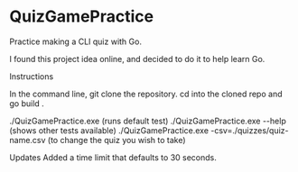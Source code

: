 # QuizGamePractice
Practice making a CLI quiz with Go.

I found this project idea online, and decided to do it to help learn Go. 

Instructions

In the command line, git clone the repository.
cd into the cloned repo and go build .

./QuizGamePractice.exe (runs default test)
./QuizGamePractice.exe --help (shows other tests available)
./QuizGamePractice.exe -csv=./quizzes/quiz-name.csv (to change the quiz you wish to take)

Updates
Added a time limit that defaults to 30 seconds.

